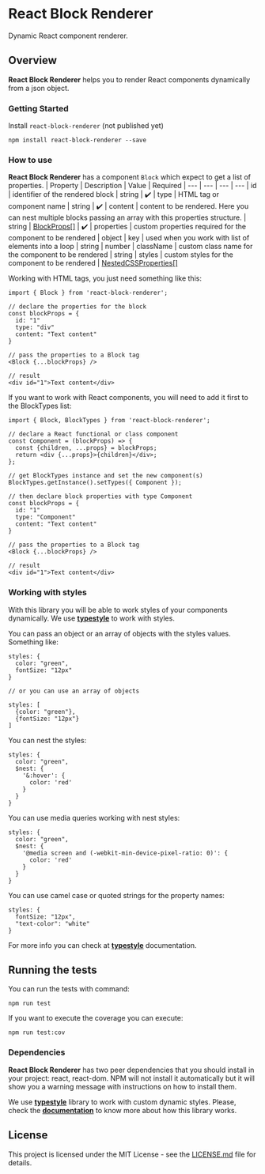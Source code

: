 # React Block Renderer

Dynamic React component renderer.

## Overview

**React Block Renderer** helps you to render React components dynamically from a json object.

### Getting Started

Install `react-block-renderer` (not published yet)

```shell
npm install react-block-renderer --save
```

### How to use

**React Block Renderer** has a component `Block` which expect to get a list of properties.
| Property | Description | Value | Required
| --- | --- | --- | ---
| id | identifier of the rendered block | string | :heavy_check_mark:
| type | HTML tag or component name | string | :heavy_check_mark:
| content | content to be rendered. Here you can nest multiple blocks passing an array with this properties structure. | string \| [BlockProps[]](https://github.com/srbarba/react-block-renderer/blob/e8437b2218ead2c93ba53a668fb484423cfb7023/src/blockRenderer.tsx#L19) | :heavy_check_mark:
| properties | custom properties required for the component to be rendered | object
| key | used when you work with list of elements into a loop | string \| number
| className | custom class name for the component to be rendered | string
| styles | custom styles for the component to be rendered | [NestedCSSProperties[]](https://github.com/typestyle/typestyle/blob/f8cd6a01ab005efc638937615b87cbe9e562c8dd/src/types.ts#L29)

Working with HTML tags, you just need something like this:
```
import { Block } from 'react-block-renderer';

// declare the properties for the block
const blockProps = {
  id: "1"
  type: "div"
  content: "Text content"
}

// pass the properties to a Block tag
<Block {...blockProps} />

// result
<div id="1">Text content</div>
```

If you want to work with React components, you will need to add it first to the BlockTypes list:

```
import { Block, BlockTypes } from 'react-block-renderer';

// declare a React functional or class component
const Component = (blockProps) => {
  const {children, ...props} = blockProps;
  return <div {...props}>{children}</div>;
};

// get BlockTypes instance and set the new component(s)
BlockTypes.getInstance().setTypes({ Component });

// then declare block properties with type Component
const blockProps = {
  id: "1"
  type: "Component"
  content: "Text content"
}

// pass the properties to a Block tag
<Block {...blockProps} />

// result
<div id="1">Text content</div>
```

### Working with styles

With this library you will be able to work styles of your components dynamically. We use **[typestyle](https://github.com/typestyle/typestyle)** to work with styles.

You can pass an object or an array of objects with the styles values. Something like:

```
styles: {
  color: "green",
  fontSize: "12px"
}

// or you can use an array of objects

styles: [
  {color: "green"},
  {fontSize: "12px"}
]
```

You can nest the styles:
```
styles: {
  color: "green",
  $nest: {
    '&:hover': {
      color: 'red'
    }
  }
}
```

You can use media queries working with nest styles:
```
styles: {
  color: "green",
  $nest: {
    '@media screen and (-webkit-min-device-pixel-ratio: 0)': {
      color: 'red'
    }
  }
}
```

You can use camel case or quoted strings for the property names:
```
styles: {
  fontSize: "12px",
  "text-color": "white"
}
```

For more info you can check at **[typestyle](https://github.com/typestyle/typestyle)** documentation.

## Running the tests

You can run the tests with command:

```
npm run test
```

If you want to execute the coverage you can execute:

```
npm run test:cov
```

### Dependencies

**React Block Renderer** has two peer dependencies that you should install in your project: react, react-dom. NPM will not install it automatically but it will show you a warning message with instructions on how to install them.

We use **[typestyle](https://github.com/typestyle/typestyle)** library to work with custom dynamic styles. Please, check the **[documentation]()** to know more about how this library works.

## License

This project is licensed under the MIT License - see the [LICENSE.md](LICENSE.md) file for details.